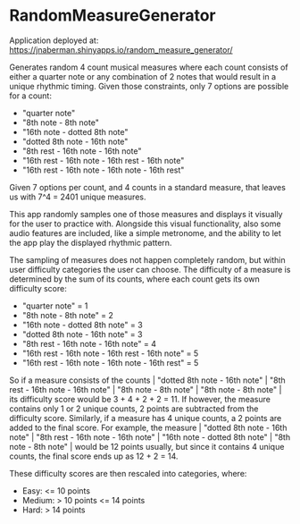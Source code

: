 # RandomMeasureGenerator
Application deployed at: https://jnaberman.shinyapps.io/random_measure_generator/


Generates random 4 count musical measures where each count consists of either a quarter note or any combination of 2 notes that would result in a unique rhythmic timing.
Given those constraints, only 7 options are possible for a count:
- "quarter note"
- "8th note - 8th note"
- "16th note - dotted 8th note"
- "dotted 8th note - 16th note"
- "8th rest - 16th note - 16th note"
- "16th rest - 16th note - 16th rest - 16th note"
- "16th rest - 16th note - 16th note - 16th rest"

Given 7 options per count, and 4 counts in a standard measure, that leaves us with 7^4 = 2401 unique measures.

This app randomly samples one of those measures and displays it visually for the user to practice with.
Alongside this visual functionality, also some audio features are included, like a simple metronome, and the ability to let the app play the displayed rhythmic pattern.

The sampling of measures does not happen completely random, but within user difficulty categories the user can choose.
The difficulty of a measure is determined by the sum of its counts, where each count gets its own difficulty score:

- "quarter note" = 1
- "8th note - 8th note" = 2
- "16th note - dotted 8th note" = 3
- "dotted 8th note - 16th note" = 3
- "8th rest - 16th note - 16th note" = 4
- "16th rest - 16th note - 16th rest - 16th note" = 5
- "16th rest - 16th note - 16th note - 16th rest" = 5

So if a measure consists of the counts | "dotted 8th note - 16th note" | "8th rest - 16th note - 16th note" | "8th note - 8th note" | "8th note - 8th note" | its difficulty score would be 3 + 4 + 2 + 2 = 11.
If however, the measure contains only 1 or 2 unique counts, 2 points are subtracted from the difficulty score. Similarly, if a measure has 4 unique counts, a 2 points are added to the final score.
For example, the measure | "dotted 8th note - 16th note" | "8th rest - 16th note - 16th note" | "16th note - dotted 8th note" | "8th note - 8th note" | would be 12 points usually, but since it contains 4 unique counts, the final score ends up as 12 + 2 = 14.

These difficulty scores are then rescaled into categories, where:
- Easy: <= 10 points
- Medium: > 10 points <= 14 points
- Hard: > 14 points
